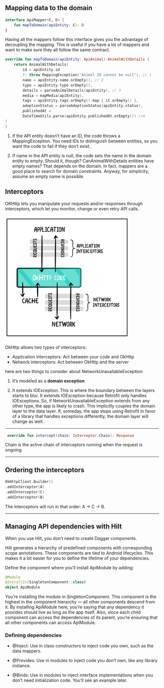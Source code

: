 ## Mapping data to the domain

```kotlin
interface ApiMapper<E, D> {
    fun mapToDomain(apiEntity: E): D
}
```

Having all the mappers follow this interface gives you the advantage of decoupling
the mapping. This is useful if you have a lot of mappers and want to make sure they
all follow the same contract.

```kotlin
override fun mapToDomain(apiEntity: ApiAnimal):AnimalWithDetails {
    return AnimalWithDetails(
        id = apiEntity.id
        ?: throw MappingException("Animal ID cannot be null"), // 1
        name = apiEntity.name.orEmpty(), // 2
        type = apiEntity.type.orEmpty(),
        details = parseAnimalDetails(apiEntity), // 3
        media = mapMedia(apiEntity),
        tags = apiEntity.tags.orEmpty().map { it.orEmpty() },
        adoptionStatus = parseAdoptionStatus(apiEntity.status),
        publishedAt =
        DateTimeUtils.parse(apiEntity.publishedAt.orEmpty()) //4
)
}
```

1. If the API entity doesn’t have an ID, the code throws a MappingException. You
   need IDs to distinguish between entities, so you want the code to fail if they don’t
   exist.

2. If name in the API entity is null, the code sets the name in the domain entity to
   empty. Should it, though? CanAnimalWithDetails entities have empty names?
   That depends on the domain. In fact, mappers are a good place to search for
   domain constraints. Anyway, for simplicity, assume an empty name is possible.



## Interceptors

OKHttp lets you manipulate your requests and/or responses through interceptors,
which let you monitor, change or even retry API calls.

![OkHttp Interceptors](resources/okhttp_interceptors.png)

OkHttp allows two types of interceptors:

- Application interceptors:  Act between your code and OkHttp
- Network interceptors: Act between OkHttp and the server

here are two things to consider about NetworkUnavailableException:

1. It’s modeled as a **domain exception** 

2. It extends IOException. This is where the boundary between the layers starts to
   blur. It extends IOException because Retrofit only handles IOExceptions. So, if
   NetworkUnavailableException extends from any other type, the app is likely to
   crash. This implicitly couples the domain layer to the data layer. If, someday, the
   app stops using Retrofit in favor of a library that handles exceptions differently,
   the domain layer will change as well.

---

```kotlin
 override fun intercept(chain: Interceptor.Chain): Response
```

 Chain is the active chain of interceptors running when the request is ongoing

---

## Ordering the interceptors

```kotlin
OkHttpClient.Builder()
.addInterceptor(A)
.addInterceptor(C)
.addInterceptor(B)
```

The interceptors will run in that order: A → C → B.

---

## Managing API dependencies with Hilt

When you use Hilt, you don’t need to create Dagger components.

Hilt generates a hierarchy of predefined components with corresponding scope
annotations. These components are tied to Android lifecycles. This makes it a lot
easier for you to define the lifetime of your dependencies.

Define the component where you’ll install ApiModule by adding:

```kotlin
@Module
@InstallIn(SingletonComponent::class)
object ApiModule
```

You’re installing the module in SingletonComponent. This component is the
highest in the component hierarchy — all other components descend from it. By
installing ApiModule here, you’re saying that any dependency it provides should live
as long as the app itself. Also, since each child component can access the
dependencies of its parent, you’re ensuring that all other components can access
ApiModule.

### Defining dependencies

- @Inject: Use in class constructors to inject code you own, such as the data mappers.

- @Provides: Use in modules to inject code you don’t own, like any library instance.

- @Binds: Use in modules to inject interface implementations when you don’t need
  initialization code. You’ll see an example later.

### 
